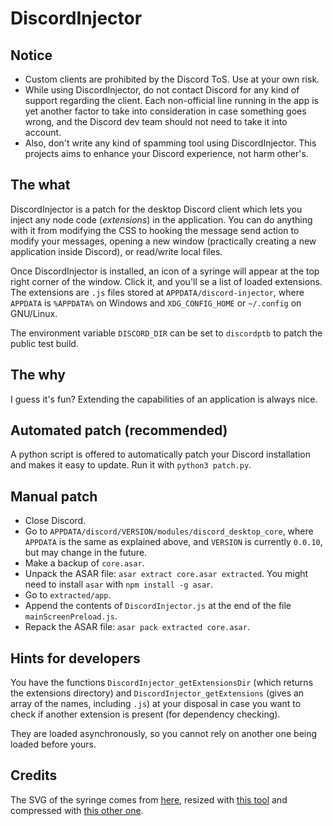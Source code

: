 # DiscordInjector

## Notice
* Custom clients are prohibited by the Discord ToS. Use at your own risk.
* While using DiscordInjector, do not contact Discord for any kind of support regarding the client. Each non-official line running in the app is yet another factor to take into consideration in case something goes wrong, and the Discord dev team should not need to take it into account.
* Also, don't write any kind of spamming tool using DiscordInjector. This projects aims to enhance your Discord experience, not harm other's.

## The what
DiscordInjector is a patch for the desktop Discord client which lets you inject any node code (_extensions_) in the application. You can do anything with it from modifying the CSS to hooking the message send action to modify your messages, opening a new window (practically creating a new application inside Discord), or read/write local files.

Once DiscordInjector is installed, an icon of a syringe will appear at the top right corner of the window. Click it, and you'll se a list of loaded extensions. The extensions are `.js` files stored at `APPDATA/discord-injector`, where `APPDATA` is `%APPDATA%` on Windows and `XDG_CONFIG_HOME` or `~/.config` on GNU/Linux.

The environment variable `DISCORD_DIR` can be set to `discordptb` to patch the public test build.

## The why
I guess it's fun? Extending the capabilities of an application is always nice.

## Automated patch (recommended)
A python script is offered to automatically patch your Discord installation and makes it easy to update. Run it with `python3 patch.py`.

## Manual patch
* Close Discord.
* Go to `APPDATA/discord/VERSION/modules/discord_desktop_core`, where `APPDATA` is the same as explained above, and `VERSION` is currently `0.0.10`, but may change in the future.
* Make a backup of `core.asar`.
* Unpack the ASAR file: `asar extract core.asar extracted`. You might need to install `asar` with `npm install -g asar`.
* Go to `extracted/app`.
* Append the contents of `DiscordInjector.js` at the end of the file `mainScreenPreload.js`.
* Repack the ASAR file: `asar pack extracted core.asar`.

## Hints for developers
You have the functions `DiscordInjector_getExtensionsDir` (which returns the extensions directory) and `DiscordInjector_getExtensions` (gives an array of the names, including `.js`) at your disposal in case you want to check if another extension is present (for dependency checking).

They are loaded asynchronously, so you cannot rely on another one being loaded before yours.

## Credits
The SVG of the syringe comes from [here](https://www.flaticon.com/free-icon/injection_1086932), resized with [this tool](https://www.iloveimg.com/resize-image/resize-svg) and compressed with [this other one](https://vecta.io/nano).

